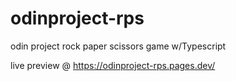 # odinproject-rps
 odin project rock paper scissors game w/Typescript
 
 live preview @ https://odinproject-rps.pages.dev/

